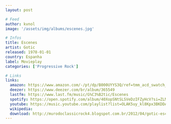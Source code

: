 ```yaml
---
layout: post

# Feed
author: kvnol
image: '/assets/img/albums/escenes.jpg'

# Infos
title: Escenes
artist: Gotic
released: 1978-01-01
country: Espanha
label: Movieplay
categories: ['Progressive Rock']

# Links
links:
  amazon: https://www.amazon.com/-/pt/dp/B000UYYS3Q/ref=tmm_acd_swatch_0?_encoding=UTF8&qid=1615613641&sr=8-1
  deezer: https://www.deezer.com/br/album/365549
  lastfm: https://www.last.fm/music/G%C3%B2tic/Escenes
  spotify: https://open.spotify.com/album/40XopSNtSLSVeDzIFZyHcV?si=ZLMJ2e-bTGejHBsaVE1NYA
  youtube: https://music.youtube.com/playlist?list=OLAK5uy_kl8Kpx3BKDDAiSAVt9wfwXk6KPVofwMUw
  wikipedia:
  download: http://murodoclassicrock4.blogspot.com.br/2012/04/gotic-escenes-1978.html
---
```

